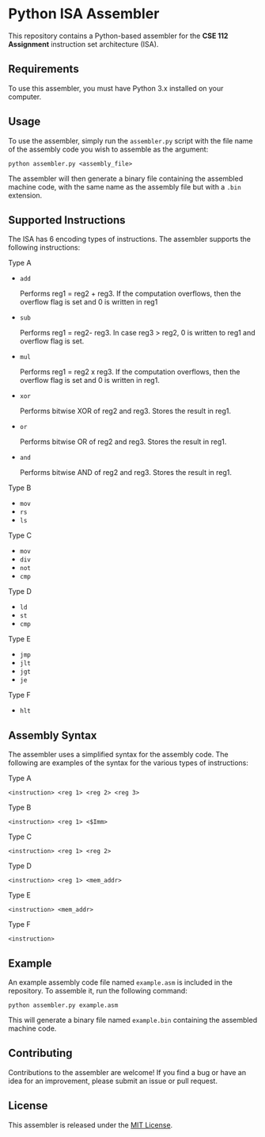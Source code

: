 # Python ISA Assembler

This repository contains a Python-based assembler for the **CSE 112 Assignment** instruction set architecture (ISA). 

## Requirements

To use this assembler, you must have Python 3.x installed on your computer. 

## Usage

To use the assembler, simply run the `assembler.py` script with the file name of the assembly code you wish to assemble as the argument:

```
python assembler.py <assembly_file>
```

The assembler will then generate a binary file containing the assembled machine code, with the same name as the assembly file but with a `.bin` extension.

## Supported Instructions

The ISA has 6 encoding types of instructions. The assembler supports the following instructions:

Type A
- `add`
    
    Performs reg1 = reg2 + reg3. If the computation overflows, then the overflow flag is set and 0 is written in reg1
- `sub`

    Performs reg1 = reg2- reg3. In case reg3 > reg2, 0 is written to reg1 and overflow flag is set.
- `mul`

    Performs reg1 = reg2 x reg3. If the computation overflows, then the overflow flag is set and 0 is written in reg1.
- `xor`
    
    Performs bitwise XOR of reg2 and reg3. Stores the result in reg1.
- `or`

    Performs bitwise OR of reg2 and reg3. Stores the result in reg1.
- `and`
    
    Performs bitwise AND of reg2 and reg3. Stores the result in reg1.

Type B
- `mov`
- `rs`
- `ls`

Type C
- `mov`
- `div`
- `not`
- `cmp`

Type D
- `ld`
- `st`
- `cmp`

Type E
- `jmp`
- `jlt`
- `jgt`
- `je`

Type F
- `hlt`

## Assembly Syntax

The assembler uses a simplified syntax for the assembly code. The following are examples of the syntax for the various types of instructions:


Type A
```
<instruction> <reg 1> <reg 2> <reg 3>
```

Type B
```
<instruction> <reg 1> <$Imm>
```

Type C
```
<instruction> <reg 1> <reg 2>
```

Type D
```
<instruction> <reg 1> <mem_addr>
```

Type E
```
<instruction> <mem_addr>
```

Type F
```
<instruction>
```

## Example

An example assembly code file named `example.asm` is included in the repository. To assemble it, run the following command:

```
python assembler.py example.asm
```

This will generate a binary file named `example.bin` containing the assembled machine code.

## Contributing

Contributions to the assembler are welcome! If you find a bug or have an idea for an improvement, please submit an issue or pull request.

## License

This assembler is released under the [MIT License](https://opensource.org/licenses/MIT).

